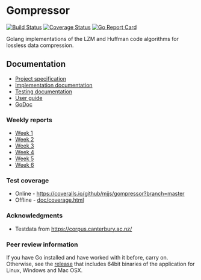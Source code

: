 # Gompressor

[![Build Status](https://travis-ci.com/mjjs/gompressor.svg?branch=master)](https://travis-ci.com/mjjs/gompressor) [![Coverage Status](https://coveralls.io/repos/github/mjjs/gompressor/badge.svg?branch=master)](https://coveralls.io/github/mjjs/gompressor?branch=master) [![Go Report Card](https://goreportcard.com/badge/github.com/mjjs/gompressor)](https://goreportcard.com/report/github.com/mjjs/gompressor)

Golang implementations of the LZM and Huffman code algorithms for lossless data compression.

## Documentation
* [Project specification](./doc/projectspecification.md)
* [Implementation documentation](./doc/implementation.md)
* [Testing documentation](./doc/testing.md)
* [User guide](./doc/userguide.md)
* [GoDoc](https://godoc.org/github.com/mjjs/gompressor)

### Weekly reports
* [Week 1](./doc/weeklyreport1.md)
* [Week 2](./doc/weeklyreport2.md)
* [Week 3](./doc/weeklyreport3.md)
* [Week 4](./doc/weeklyreport4.md)
* [Week 5](./doc/weeklyreport5.md)
* [Week 6](./doc/weeklyreport6.md)

### Test coverage
* Online - https://coveralls.io/github/mjjs/gompressor?branch=master
* Offline - [doc/coverage.html](./doc/coverage.html)

### Acknowledgments
* Testdata from https://corpus.canterbury.ac.nz/

### Peer review information
If you have Go installed and have worked with it before, carry on. Otherwise,
see the [release](https://github.com/mjjs/gompressor/releases/tag/peer-review)
that includes 64bit binaries of the application for Linux, Windows and Mac OSX.
